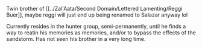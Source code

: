 Twin brother of [[../Zal'Aata/Second Domain/Lettered Lamenting/Reggi Buer]], maybe reggi will just end up being renamed to Salazar anyway lol

Currently resides in the hunter group, semi-permanently, until he finds a way to reatin his memories as memories, and/or to bypass the effects of the sandstorm. Has not seen his brother in a very long time.

